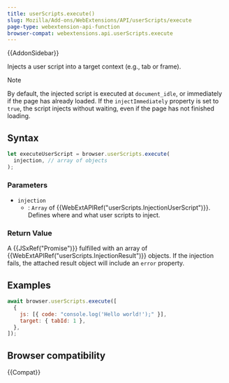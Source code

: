 ```yaml
---
title: userScripts.execute()
slug: Mozilla/Add-ons/WebExtensions/API/userScripts/execute
page-type: webextension-api-function
browser-compat: webextensions.api.userScripts.execute
---
```


{{AddonSidebar}}

Injects a user script into a target context (e.g., tab or frame).

> [!NOTE]
> By default, the injected script is executed at `document_idle`, or immediately if the page has already loaded. If the `injectImmediately` property is set to `true`, the script injects without waiting, even if the page has not finished loading.

## Syntax

```js
let executeUserScript = browser.userScripts.execute(
  injection, // array of objects
);
```

### Parameters

- `injection`
  - : `Array` of {{WebExtAPIRef("userScripts.InjectionUserScript")}}. Defines where and what user scripts to inject.

### Return Value

A {{JSxRef("Promise")}} fulfilled with an array of {{WebExtAPIRef("userScripts.InjectionResult")}} objects. If the injection fails, the attached result object will include an `error` property.

## Examples

```js
await browser.userScripts.execute([
  {
    js: [{ code: "console.log('Hello world!');" }],
    target: { tabId: 1 },
  },
]);
```

## Browser compatibility

{{Compat}}
